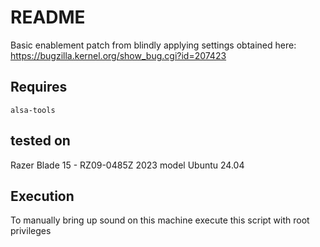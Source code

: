 # README

Basic enablement patch from blindly applying settings obtained here: https://bugzilla.kernel.org/show_bug.cgi?id=207423

## Requires

`alsa-tools`

## tested on
Razer Blade 15 - RZ09-0485Z 2023 model
Ubuntu 24.04

## Execution

To manually bring up sound on this machine execute this script with root privileges
